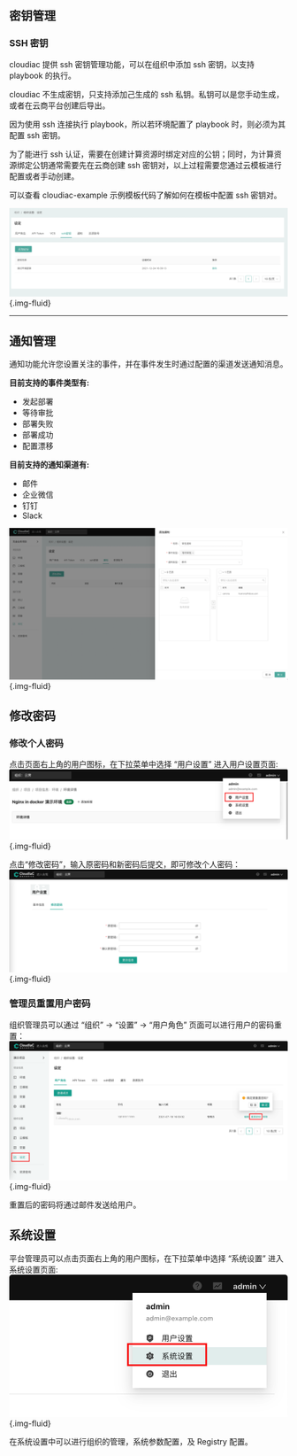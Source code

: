 ## 密钥管理

### SSH 密钥

cloudiac 提供 ssh 密钥管理功能，可以在组织中添加 ssh 密钥，以支持 playbook 的执行。

cloudiac 不生成密钥，只支持添加己生成的 ssh 私钥。私钥可以是您手动生成，或者在云商平台创建后导出。

因为使用 ssh 连接执行 playbook，所以若环境配置了 playbook 时，则必须为其配置 ssh 密钥。

为了能进行 ssh 认证，需要在创建计算资源时绑定对应的公钥；同时，为计算资源绑定公钥通常需要先在云商创建 ssh 密钥对，以上过程需要您通过云模板进行配置或者手动创建。

可以查看 cloudiac-example 示例模板代码了解如何在模板中配置 ssh 密钥对。

![image-20211223154720024](../images/WX20211224-163923@2x.png){.img-fluid}

------
## 通知管理
通知功能允许您设置关注的事件，并在事件发生时通过配置的渠道发送通知消息。

**目前支持的事件类型有:**

- 发起部署
- 等待审批
- 部署失败
- 部署成功
- 配置漂移

**目前支持的通知渠道有:**

- 邮件
- 企业微信
- 钉钉
- Slack

![image-20211223154720024](../images/WX20211224-163714@2x.png){.img-fluid}

## 修改密码
### 修改个人密码
点击页面右上角的用户图标，在下拉菜单中选择 “用户设置” 进入用户设置页面:
![picture 42](../images/fb9471ed4874e5b83aefbb4909168c413dc56c2a71ac9d643408413ada89aca9.png){.img-fluid} 

点击“修改密码”，输入原密码和新密码后提交，即可修改个人密码：
![picture 43](../images/b6563995fa38cd3b0c4441534f270e3a4e8a9d515d4030dc645def3286b03a0a.png){.img-fluid}  

### 管理员重置用户密码

组织管理员可以通过 “组织” -> “设置” -> “用户角色” 页面可以进行用户的密码重置：
![picture 44](../images/12872e0995f03eef3660c9c462b11f83e34fffef5386a7581c606ccc8e7ca38c.png){.img-fluid}  

重置后的密码将通过邮件发送给用户。

## 系统设置
平台管理员可以点击页面右上角的用户图标，在下拉菜单中选择 “系统设置” 进入系统设置页面:
![picture 45](../images/fce0ed64b5582c7668d2d19383e028581e749f6842feaa9750ac13763972592e.png){.img-fluid}  

在系统设置中可以进行组织的管理，系统参数配置，及 Registry 配置。

